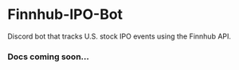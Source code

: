 # Finnhub-IPO-Bot
 Discord bot that tracks U.S. stock IPO events using the Finnhub API.

### Docs coming soon...
